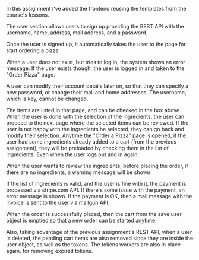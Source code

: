 In this assignment I've added the frontend reusing the templates from the course's lessons.

The user section allows users to sign up providing the REST API with the username, name, address, mail address, and a password.

Once the user is signed up, it automatically takes the user to the page for start ordering a pizza.

When a user does not exist, but tries to log in, the system shows an error message. If the user exists though, the user is logged in and taken to the "Order Pizza" page.

A user can modify their account details later on, so that they can specify a new password, or change their mail and home addresses. The username, which is key, cannot be changed.

The items are listed in that page, and can be checked in the box above. When the user is done with the selection of the ingredients, the user can proceed to the next page where the selected items can be reviewed. If the user is not happy with the ingredients he selected, they can go back and modify their selection.
Anytime the "Order a Pizza" page is opened, if the user had some ingredients already added to a cart (from the previous assignment), they will be preloaded by checking them in the list of ingredients. Even when the user logs out and in again.

When the user wants to review the ingredients, before placing the order, if there are no ingredients, a warning message will be shown.

If the list of ingredients is valid, and the user is fine with it, the payment is processed via stripe.com API. If there's some issue with the payment, an error message is shown. If the payment is OK, then a mail message with the invoice is sent to the user via mailgun API.

When the order is successfully placed, then the cart from the save user object is emptied so that a new order can be started anytime.

Also, taking advantage of the previous assignment's REST API, when a user is deleted, the pending cart items are also removed since they are inside the user object, as well as the tokens.
The tokens workers are also in place again, for removing expired tokens.
